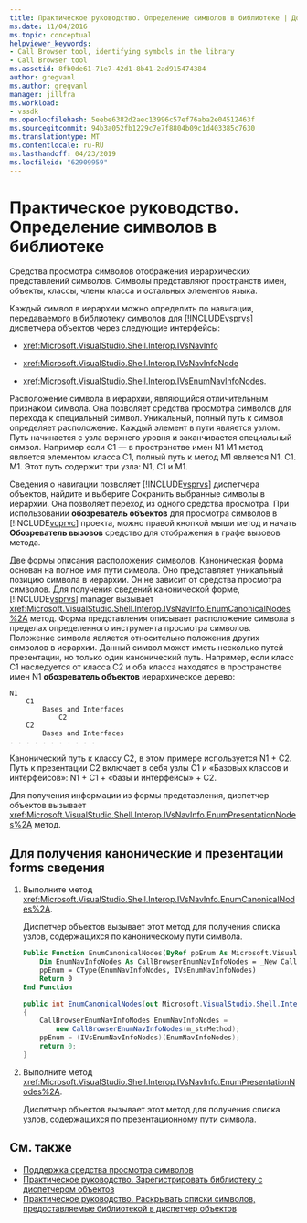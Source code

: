 ```yaml
---
title: Практическое руководство. Определение символов в библиотеке | Документация Майкрософт
ms.date: 11/04/2016
ms.topic: conceptual
helpviewer_keywords:
- Call Browser tool, identifying symbols in the library
- Call Browser tool
ms.assetid: 8fb0de61-71e7-42d1-8b41-2ad915474384
author: gregvanl
ms.author: gregvanl
manager: jillfra
ms.workload:
- vssdk
ms.openlocfilehash: 5eebe6382d2aec13996c57ef76aba2e04512463f
ms.sourcegitcommit: 94b3a052fb1229c7e7f8804b09c1d403385c7630
ms.translationtype: MT
ms.contentlocale: ru-RU
ms.lasthandoff: 04/23/2019
ms.locfileid: "62909959"
---
```

# <a name="how-to-identify-symbols-in-a-library"></a>Практическое руководство. Определение символов в библиотеке
Средства просмотра символов отображения иерархических представлений символов. Символы представляют пространств имен, объекты, классы, члены класса и остальных элементов языка.

 Каждый символ в иерархии можно определить по навигации, передаваемого в библиотеку символов для [!INCLUDE[vsprvs](../../code-quality/includes/vsprvs_md.md)] диспетчера объектов через следующие интерфейсы:

- <xref:Microsoft.VisualStudio.Shell.Interop.IVsNavInfo>

- <xref:Microsoft.VisualStudio.Shell.Interop.IVsNavInfoNode>

- <xref:Microsoft.VisualStudio.Shell.Interop.IVsEnumNavInfoNodes>.

 Расположение символа в иерархии, являющийся отличительным признаком символа. Она позволяет средства просмотра символов для перехода к специальный символ. Уникальный, полный путь к символ определяет расположение. Каждый элемент в пути является узлом. Путь начинается с узла верхнего уровня и заканчивается специальный символ. Например если C1 — в пространстве имен N1 M1 метод является элементом класса C1, полный путь к метод M1 является N1. C1. M1. Этот путь содержит три узла: N1, C1 и M1.

 Сведения о навигации позволяет [!INCLUDE[vsprvs](../../code-quality/includes/vsprvs_md.md)] диспетчера объектов, найдите и выберите Сохранить выбранные символы в иерархии. Она позволяет переход из одного средства просмотра. При использовании **обозреватель объектов** для просмотра символов в [!INCLUDE[vcprvc](../../code-quality/includes/vcprvc_md.md)] проекта, можно правой кнопкой мыши метод и начать **Обозреватель вызовов** средство для отображения в графе вызовов метода.

 Две формы описания расположения символов. Каноническая форма основан на полное имя пути символа. Оно представляет уникальный позицию символа в иерархии. Он не зависит от средства просмотра символов. Для получения сведений канонической форме, [!INCLUDE[vsprvs](../../code-quality/includes/vsprvs_md.md)] manager вызывает <xref:Microsoft.VisualStudio.Shell.Interop.IVsNavInfo.EnumCanonicalNodes%2A> метод. Форма представления описывает расположение символа в пределах определенного инструмента просмотра символов. Положение символа является относительно положения других символов в иерархии. Данный символ может иметь несколько путей презентации, но только один канонический путь. Например, если класс C1 наследуется от класса C2 и оба класса находятся в пространстве имен N1 **обозреватель объектов** иерархическое дерево:

```
N1
    C1
        Bases and Interfaces
            C2
    C2
        Bases and Interfaces
. . . . . . . . . . .

```

 Канонический путь к классу C2, в этом примере используется N1 + C2. Путь к презентации C2 включает в себя узлы C1 и «Базовых классов и интерфейсов»: N1 + C1 + «базы и интерфейсы» + C2.

 Для получения информации из формы представления, диспетчер объектов вызывает <xref:Microsoft.VisualStudio.Shell.Interop.IVsNavInfo.EnumPresentationNodes%2A> метод.

## <a name="to-obtain-canonical-and-presentation-forms-information"></a>Для получения канонические и презентации forms сведения

1. Выполните метод <xref:Microsoft.VisualStudio.Shell.Interop.IVsNavInfo.EnumCanonicalNodes%2A>.

     Диспетчер объектов вызывает этот метод для получения списка узлов, содержащихся по каноническому пути символа.

    ```vb
    Public Function EnumCanonicalNodes(ByRef ppEnum As Microsoft.VisualStudio.Shell.Interop.IVsEnumNavInfoNodes) As Integer
        Dim EnumNavInfoNodes As CallBrowserEnumNavInfoNodes = _New CallBrowserEnumNavInfoNodes(m_strMethod)
        ppEnum = CType(EnumNavInfoNodes, IVsEnumNavInfoNodes)
        Return 0
    End Function
    ```

    ```csharp
    public int EnumCanonicalNodes(out Microsoft.VisualStudio.Shell.Interop.IVsEnumNavInfoNodes ppEnum)
    {
        CallBrowserEnumNavInfoNodes EnumNavInfoNodes =
            new CallBrowserEnumNavInfoNodes(m_strMethod);
        ppEnum = (IVsEnumNavInfoNodes)(EnumNavInfoNodes);
        return 0;
    }

    ```

2. Выполните метод <xref:Microsoft.VisualStudio.Shell.Interop.IVsNavInfo.EnumPresentationNodes%2A>.

     Диспетчер объектов вызывает этот метод для получения списка узлов, содержащихся по презентационному пути символа.

## <a name="see-also"></a>См. также
- [Поддержка средства просмотра символов](../../extensibility/internals/supporting-symbol-browsing-tools.md)
- [Практическое руководство. Зарегистрировать библиотеку с диспетчером объектов](../../extensibility/internals/how-to-register-a-library-with-the-object-manager.md)
- [Практическое руководство. Раскрывать списки символов, предоставляемые библиотекой в диспетчер объектов](../../extensibility/internals/how-to-expose-lists-of-symbols-provided-by-the-library-to-the-object-manager.md)